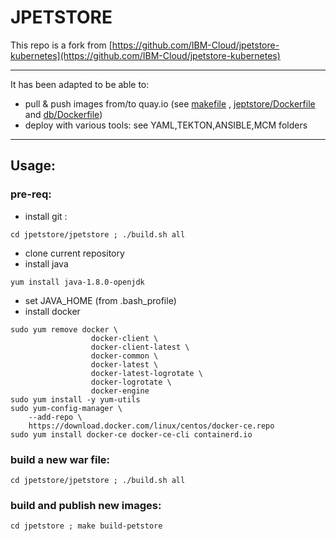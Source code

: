 # JPETSTORE
This repo is a fork from [https://github.com/IBM-Cloud/jpetstore-kubernetes](https://github.com/IBM-Cloud/jpetstore-kubernetes)

---
It has been adapted to be able to:

- pull & push images from/to quay.io (see [makefile](./makefile) , [jeptstore/Dockerfile](./jpetstore/Dockerfile) and [db/Dockerfile](./jpetstore/db/Dockerfile))
- deploy with various tools: see YAML,TEKTON,ANSIBLE,MCM folders

---
## Usage:
### pre-req:
- install git :
```
cd jpetstore/jpetstore ; ./build.sh all
```
- clone current repository
- install java
```
yum install java-1.8.0-openjdk
```
- set JAVA_HOME (from .bash_profile)
- install docker
```
sudo yum remove docker \
                  docker-client \
                  docker-client-latest \
                  docker-common \
                  docker-latest \
                  docker-latest-logrotate \
                  docker-logrotate \
                  docker-engine
sudo yum install -y yum-utils
sudo yum-config-manager \
    --add-repo \
    https://download.docker.com/linux/centos/docker-ce.repo
sudo yum install docker-ce docker-ce-cli containerd.io
```
### build a new war file:
```
cd jpetstore/jpetstore ; ./build.sh all
```
### build and publish new images:
```
cd jpetstore ; make build-petstore
```

